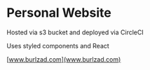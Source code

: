 # Personal Website

Hosted via s3 bucket and deployed via CircleCI

Uses styled components and React

[www.burlzad.com](www.burlzad.com)
